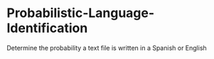 # Probabilistic-Language-Identification
Determine the probability a text file is written in a Spanish or English

